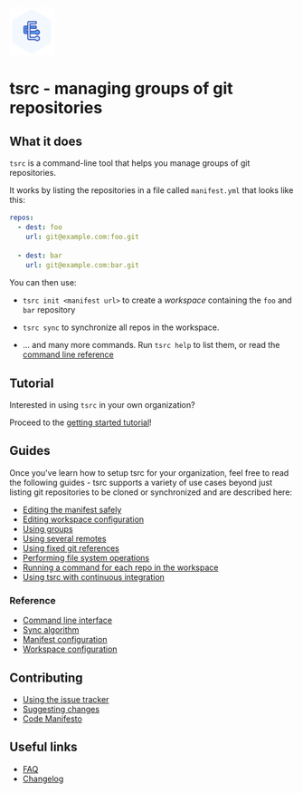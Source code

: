 <img alt="tsrc logo" width="80" src="img/tsrc-logo.png" />

# tsrc - managing groups of git repositories


## What it does

`tsrc` is a command-line tool that helps you manage groups of git repositories.

It works by listing the repositories in a file called `manifest.yml` that looks like this:

```yaml
repos:
  - dest: foo
    url: git@example.com:foo.git

  - dest: bar
    url: git@example.com:bar.git
```

You can then use:

* `tsrc init <manifest url>` to create a *workspace* containing
  the `foo` and `bar` repository

* `tsrc sync` to synchronize all repos in the workspace.

* ... and many more commands. Run `tsrc help` to list them, or read the [command line reference](/ref/cli.md)

## Tutorial

Interested in using `tsrc` in your own organization?

Proceed to the [getting started tutorial](getting-started.md)!


## Guides

Once you've learn how to setup tsrc for your organization, feel free to
read the following guides - tsrc supports a variety of use cases beyond
just listing git repositories to be cloned or synchronized and are
described here:

* [Editing the manifest safely](guide/manifest.md)
* [Editing workspace configuration](guide/workspace-config.md)
* [Using groups](guide/groups.md)
* [Using several remotes](guide/remotes.md)
* [Using fixed git references](guide/fixed-refs.md)
* [Performing file system operations](guide/fs.md)
* [Running a command for each repo in the workspace](guide/foreach.md)
* [Using tsrc with continuous integration](guide/ci.md)

### Reference

* [Command line interface](ref/cli.md)
* [Sync algorithm](ref/sync.md)
* [Manifest configuration](ref/manifest-config.md)
* [Workspace configuration](ref/workspace-config.md)

## Contributing

* [Using the issue tracker](contrib/issues.md)
* [Suggesting changes](contrib/dev.md)
* [Code Manifesto](./code-manifesto.md)

## Useful links

* [FAQ](./faq.md)
* [Changelog](./changelog.md)
